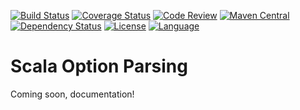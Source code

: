[![Build Status](https://travis-ci.org/fulcrumgenomics/sopt.svg?branch=master)](https://travis-ci.org/fulcrumgenomics/sopt)
[![Coverage Status](https://codecov.io/github/fulcrumgenomics/sopt/coverage.svg?branch=master)](https://codecov.io/github/fulcrumgenomics/sopt?branch=master)
[![Code Review](https://api.codacy.com/project/badge/grade/52e1d786d9784c7192fae2f8e853fa34)](https://www.codacy.com/app/contact_32/sopt)
[![Maven Central](https://maven-badges.herokuapp.com/maven-central/com.fulcrumgenomics/sopt_2.11/badge.svg)](https://maven-badges.herokuapp.com/maven-central/com.fulcrumgenomics/sopt_2.11)
[![Dependency Status](https://www.versioneye.com/user/projects/56b2d2d593b95a003c714340/badge.svg)](https://www.versioneye.com/user/projects/56b2d2d593b95a003c714340#dialog_dependency_badge)
[![License](http://img.shields.io/badge/license-MIT-blue.svg)](https://github.com/fulcrumgenomics/sopt/blob/master/LICENSE)
[![Language](http://img.shields.io/badge/language-scala-brightgreen.svg)](http://www.scala-lang.org/)

Scala Option Parsing
====

Coming soon, documentation!
